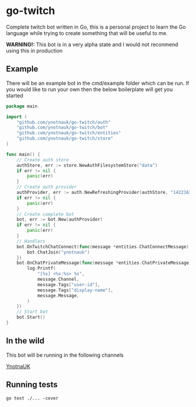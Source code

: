 # go-twitch
Complete twitch bot written in Go, this is a personal project to learn the Go language while trying to create something that will be useful to me.

**WARNING!:** This bot is in a very alpha state and I would not reconmend using this in production

## Example
There will be an example bot in the cmd/example folder which can be run. If you would like to run your own then the below boilerplate will get you started

```go
package main

import (
	"github.com/ynotnauk/go-twitch/auth"
	"github.com/ynotnauk/go-twitch/bot"
	"github.com/ynotnauk/go-twitch/entities"
	"github.com/ynotnauk/go-twitch/store"
)

func main() {
	// Create auth store
	authStore, err := store.NewAuthFilesystemStore("data")
	if err != nil {
		panic(err)
	}
	// Create auth provider
	authProvider, err := auth.NewRefreshingProvider(authStore, "142216347")
	if err != nil {
		panic(err)
	}
	// Create complete bot
	bot, err := bot.New(authProvider)
	if err != nil {
		panic(err)
	}
	// Handlers
	bot.OnTwitchChatConnect(func(message *entities.ChatConnectMessage) {
		bot.ChatJoin("ynotnauk")
	})
	bot.OnChatPrivateMessage(func(message *entities.ChatPrivateMessage) {
		log.Printf(
			"[%s] <%s:%s> %s",
			message.Channel,
			message.Tags["user-id"],
			message.Tags["display-name"],
			message.Message,
		)
	})
	// Start bot
	bot.Start()
}
```

## In the wild
This bot will be running in the following channels

[YnotnaUK](https://twitch.tv/YnotnaUK "My twitch channel")

## Running tests

```
go test ./... -cover
```
